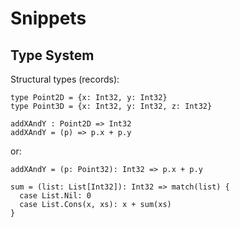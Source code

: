 # Snippets

## Type System

Structural types (records):

```
type Point2D = {x: Int32, y: Int32}
type Point3D = {x: Int32, y: Int32, z: Int32}
```

```
addXAndY : Point2D => Int32
addXAndY = (p) => p.x + p.y
```
or:
```
addXAndY = (p: Point32): Int32 => p.x + p.y
```

```
sum = (list: List[Int32]): Int32 => match(list) {
  case List.Nil: 0
  case List.Cons(x, xs): x + sum(xs) 
}
```
